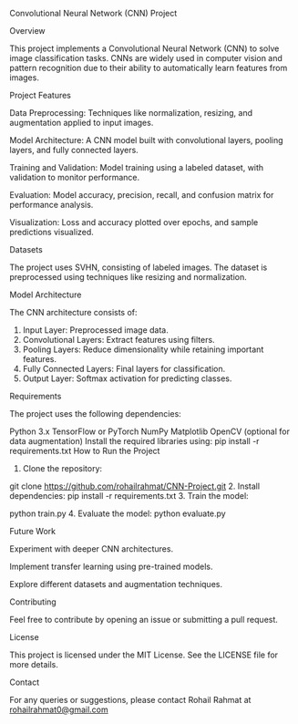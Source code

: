 Convolutional Neural Network (CNN) Project

Overview

This project implements a Convolutional Neural Network (CNN) to solve image classification tasks. CNNs are widely used in computer vision and pattern recognition due to their ability to automatically learn features from images.

Project Features

Data Preprocessing: Techniques like normalization, resizing, and augmentation applied to input images.

Model Architecture: A CNN model built with convolutional layers, pooling layers, and fully connected layers.

Training and Validation: Model training using a labeled dataset, with validation to monitor performance.

Evaluation: Model accuracy, precision, recall, and confusion matrix for performance analysis.

Visualization: Loss and accuracy plotted over epochs, and sample predictions visualized.


Datasets

The project uses SVHN, consisting of labeled images. The dataset is preprocessed using techniques like resizing and normalization.

Model Architecture

The CNN architecture consists of:

1. Input Layer: Preprocessed image data.
2. Convolutional Layers: Extract features using filters.
3. Pooling Layers: Reduce dimensionality while retaining important features.
4. Fully Connected Layers: Final layers for classification.
5. Output Layer: Softmax activation for predicting classes.

Requirements

The project uses the following dependencies:

Python 3.x
TensorFlow or PyTorch
NumPy
Matplotlib
OpenCV (optional for data augmentation)
Install the required libraries using:
pip install -r requirements.txt
How to Run the Project
1. Clone the repository:

git clone https://github.com/rohailrahmat/CNN-Project.git
2. Install dependencies:
pip install -r requirements.txt
3. Train the model:

python train.py
4. Evaluate the model:
python evaluate.py


Future Work

Experiment with deeper CNN architectures.

Implement transfer learning using pre-trained models.

Explore different datasets and augmentation techniques.


Contributing

Feel free to contribute by opening an issue or submitting a pull request.

License

This project is licensed under the MIT License. See the LICENSE file for more details.

Contact

For any queries or suggestions, please contact Rohail Rahmat at rohailrahmat0@gmail.com
